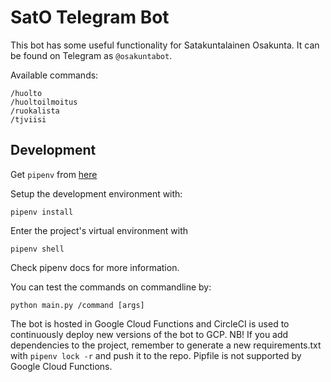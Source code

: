 SatO Telegram Bot
=================

This bot has some useful functionality for Satakuntalainen Osakunta. It can be found on Telegram as `@osakuntabot`.

Available commands:

    /huolto
    /huoltoilmoitus
    /ruokalista
    /tjviisi


Development
-----------

Get `pipenv` from [here](https://pipenv.pypa.io/en/latest/)

Setup the development environment with:

    pipenv install

Enter the project's virtual environment with

    pipenv shell

Check pipenv docs for more information.

You can test the commands on commandline by:

    python main.py /command [args]

The bot is hosted in Google Cloud Functions and CircleCI is used to continuously deploy new versions of the bot to GCP.
NB! If you add dependencies to the project, remember to generate a new requirements.txt with `pipenv lock -r` and push it to the repo. Pipfile is not supported by Google Cloud Functions.
